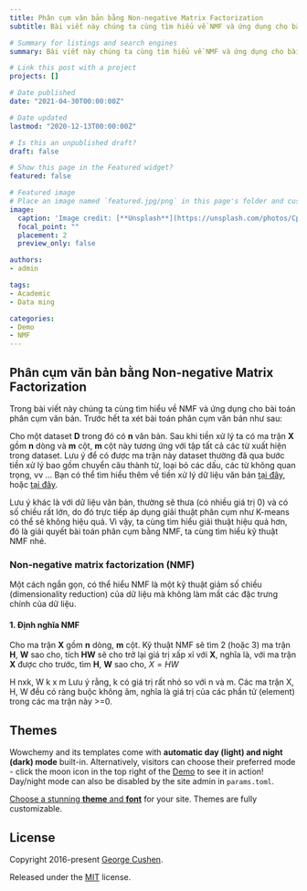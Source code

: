 ```yaml
---
title: Phân cụm văn bản bằng Non-negative Matrix Factorization
subtitle: Bài viết này chúng ta cùng tìm hiểu về NMF và ứng dụng cho bài toán phân cụm văn bản.

# Summary for listings and search engines
summary: Bài viết này chúng ta cùng tìm hiểu về NMF và ứng dụng cho bài toán phân cụm văn bản.

# Link this post with a project
projects: []

# Date published
date: "2021-04-30T00:00:00Z"

# Date updated
lastmod: "2020-12-13T00:00:00Z"

# Is this an unpublished draft?
draft: false

# Show this page in the Featured widget?
featured: false

# Featured image
# Place an image named `featured.jpg/png` in this page's folder and customize its options here.
image:
  caption: 'Image credit: [**Unsplash**](https://unsplash.com/photos/CpkOjOcXdUY)'
  focal_point: ""
  placement: 2
  preview_only: false

authors:
- admin

tags:
- Academic
- Data ming

categories:
- Demo
- NMF
---
```


## Phân cụm văn bản bằng Non-negative Matrix Factorization

Trong bài viết này chúng ta cùng tìm hiểu về NMF và ứng dụng cho bài toán phân cụm văn bản. 
Trước hết ta xét bài toán phân cụm văn bản như sau: 

Cho một dataset **D** trong đó có **n** văn bản. Sau khi tiền xử lý ta có ma trận **X** gồm **n** dòng và **m** cột, **m** cột này tương ứng với tập tất cả các từ xuất hiện trong dataset. Lưu ý để có được ma trận này dataset thường đã qua bước tiền xử lý bao gồm chuyển câu thành từ, loại bỏ các dấu, các từ không quan trọng, vv ... Bạn có thể tìm hiểu thêm về tiền xử lý dữ liệu văn bản [tại đây](https://towardsdatascience.com/machine-learning-text-processing-1d5a2d638958), hoặc [tại đây](https://www.kdnuggets.com/2017/12/general-approach-preprocessing-text-data.html).

Lưu ý khác là với dữ liệu văn bản, thường sẽ thưa (có nhiều giá trị 0) và có số chiều rất lớn, do đó trực tiếp áp dụng giải thuật phân cụm như K-means có thể sẽ không hiệu quả. Vì vậy, ta cùng tìm hiểu giải thuật hiệu quả hơn, đó là giải quyết bài toán phân cụm bằng NMF, ta cùng tìm hiểu kỹ thuật NMF nhé. 

### Non-negative matrix factorization (NMF)
Một cách ngắn gọn, có thể hiểu NMF là một kỹ thuật giảm số chiều (dimensionality reduction) của dữ liệu mà không làm mất các đặc trưng chính của dữ liệu. 

#### 1.	Định nghĩa NMF
Cho ma trận **X** gồm **n** dòng, **m** cột. Kỹ thuật NMF sẽ tìm 2 (hoặc 3) ma trận **H**, **W** sao cho, tích **HW** sẽ cho trở lại giá trị xấp xỉ với **X**, nghĩa là, với ma trận **X** được cho trước, tìm **H**, **W** sao cho, $X = HW$

H nxk, W k x m
Lưu ý rằng, k có giá trị rất nhỏ so với n và m. Các ma trận X, H, W đều có ràng buộc không âm, nghĩa là giá trị của các phần tử (element) trong các ma trận này >=0. 


## Themes

Wowchemy and its templates come with **automatic day (light) and night (dark) mode** built-in. Alternatively, visitors can choose their preferred mode - click the moon icon in the top right of the [Demo](https://academic-demo.netlify.com/) to see it in action! Day/night mode can also be disabled by the site admin in `params.toml`.

[Choose a stunning **theme** and **font**](https://wowchemy.com/docs/customization) for your site. Themes are fully customizable.

## License

Copyright 2016-present [George Cushen](https://georgecushen.com).

Released under the [MIT](https://github.com/wowchemy/wowchemy-hugo-modules/blob/master/LICENSE.md) license.
